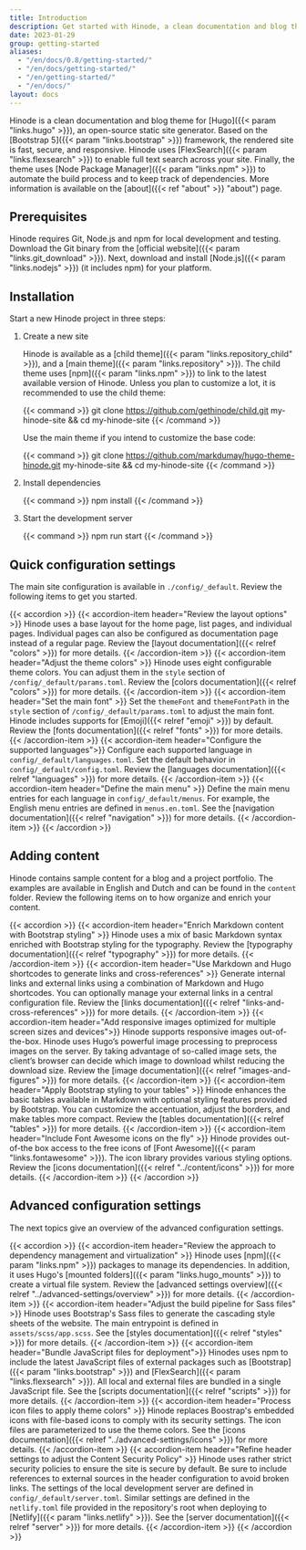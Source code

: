 ```yaml
---
title: Introduction
description: Get started with Hinode, a clean documentation and blog theme for your Hugo site based on Bootstrap 5.
date: 2023-01-29
group: getting-started
aliases:
  - "/en/docs/0.8/getting-started/"
  - "/en/docs/getting-started/"
  - "/en/getting-started/"
  - "/en/docs/"
layout: docs
---
```


Hinode is a clean documentation and blog theme for [Hugo]({{< param "links.hugo" >}}), an open-source static site generator. Based on the [Bootstrap 5]({{< param "links.bootstrap" >}}) framework, the rendered site is fast, secure, and responsive. Hinode uses [FlexSearch]({{< param "links.flexsearch" >}}) to enable full text search across your site. Finally, the theme uses [Node Package Manager]({{< param "links.npm" >}}) to automate the build process and to keep track of dependencies. More information is available on the [about]({{< ref "about" >}} "about") page.

## Prerequisites

Hinode requires Git, Node.js and npm for local development and testing. Download the Git binary from the [official website]({{< param "links.git_download" >}}). Next, download and install [Node.js]({{< param "links.nodejs" >}}) (it includes npm) for your platform.

## Installation

Start a new Hinode project in three steps:

1. Create a new site

    Hinode is available as a [child theme]({{< param "links.repository_child" >}}), and a [main theme]({{< param "links.repository" >}}). The child theme uses [npm]({{< param "links.npm" >}}) to link to the latest available version of Hinode. Unless you plan to customize a lot, it is recommended to use the child theme:

    {{< command >}}
    git clone https://github.com/gethinode/child.git my-hinode-site && cd my-hinode-site
    {{< /command >}}

    Use the main theme if you intend to customize the base code:

    {{< command >}}
    git clone https://github.com/markdumay/hugo-theme-hinode.git my-hinode-site && cd my-hinode-site
    {{< /command >}}

2. Install dependencies

    {{< command >}}
    npm install
    {{< /command >}}

3. Start the development server

    {{< command >}}
    npm run start
    {{< /command >}}

## Quick configuration settings

The main site configuration is available in `./config/_default`. Review the following items to get you started.

{{< accordion >}}
  {{< accordion-item header="Review the layout options" >}}
    Hinode uses a base layout for the home page, list pages, and individual pages. Individual pages can also be configured as documentation page instead of a regular page. Review the [layout documentation]({{< relref "colors" >}}) for more details.
  {{< /accordion-item >}}
  {{< accordion-item header="Adjust the theme colors" >}}
    Hinode uses eight configurable theme colors. You can adjust them in the `style` section of  `/config/_default/params.toml`. Review the [colors documentation]({{< relref "colors" >}}) for more details.
  {{< /accordion-item >}}
  {{< accordion-item header="Set the main font" >}}
    Set the `themeFont` and `themeFontPath` in the `style` section of `/config/_default/params.toml` to adjust the main font. Hinode includes supports for [Emoji]({{< relref "emoji" >}}) by default. Review the [fonts documentation]({{< relref "fonts" >}}) for more details.
  {{< /accordion-item >}}
  {{< accordion-item header="Configure the supported languages">}}
    Configure each supported language in `config/_default/languages.toml`. Set the default behavior in `config/_default/config.toml`. Review the [languages documentation]({{< relref "languages" >}}) for more details.
  {{< /accordion-item >}}
  {{< accordion-item header="Define the main menu" >}}
    Define the main menu entries for each language in `config/_default/menus`. For example, the English menu entries are defined in `menus.en.toml`. See the [navigation documentation]({{< relref "navigation" >}}) for more details.
  {{< /accordion-item >}}
{{< /accordion >}}

## Adding content

Hinode contains sample content for a blog and a project portfolio. The examples are available in English and Dutch and can be found in the `content` folder. Review the following items on to how organize and enrich your content.

{{< accordion >}}
  {{< accordion-item header="Enrich Markdown content with Bootstrap styling" >}}
    Hinode uses a mix of basic Markdown syntax enriched with Bootstrap styling for the typography. Review the [typography documentation]({{< relref "typography" >}}) for more details.
  {{< /accordion-item >}}
  {{< accordion-item header="Use Markdown and Hugo shortcodes to generate links and cross-references" >}}
    Generate internal links and external links using a combination of Markdown and Hugo shortcodes. You can optionally manage your external links in a central configuration file. Review the [links documentation]({{< relref "links-and-cross-references" >}}) for more details.
  {{< /accordion-item >}}
  {{< accordion-item header="Add responsive images optimized for multiple screen sizes and devices">}}
    Hinode supports responsive images out-of-the-box. Hinode uses Hugo’s powerful image processing to preprocess images on the server. By taking advantage of so-called image sets, the client’s browser can decide which image to download whilst reducing the download size. Review the [image documentation]({{< relref "images-and-figures" >}}) for more details.
  {{< /accordion-item >}}
  {{< accordion-item header="Apply Bootstrap styling to your tables" >}}
    Hinode enhances the basic tables available in Markdown with optional styling features provided by Bootstrap. You can customize the accentuation, adjust the borders, and make tables more compact. Review the [tables documentation]({{< relref "tables" >}}) for more details.
  {{< /accordion-item >}}
  {{< accordion-item header="Include Font Awesome icons on the fly" >}}
    Hinode provides out-of-the box access to the free icons of [Font Awesome]({{< param "links.fontawesome" >}}). The icon library provides various styling options. Review the [icons documentation]({{< relref "../content/icons" >}}) for more details.
  {{< /accordion-item >}}
{{< /accordion >}}

## Advanced configuration settings

The next topics give an overview of the advanced configuration settings.

{{< accordion >}}
  {{< accordion-item header="Review the approach to dependency management and virtualization" >}}
    Hinode uses [npm]({{< param "links.npm" >}}) packages to manage its dependencies. In addition, it uses Hugo's [mounted folders]({{< param "links.hugo_mounts" >}}) to create a virtual file system. Review the [advanced settings overview]({{< relref "../advanced-settings/overview" >}}) for more details.
  {{< /accordion-item >}}
  {{< accordion-item header="Adjust the build pipeline for Sass files" >}}
    Hinode uses Bootstrap's Sass files to generate the cascading style sheets of the website. The main entrypoint is defined in `assets/scss/app.scss`. See the [styles documentation]({{< relref "styles" >}}) for more details.
  {{< /accordion-item >}}
  {{< accordion-item header="Bundle JavaScript files for deployment">}}
    Hinodes uses npm to include the latest JavaScript files of external packages such as [Bootstrap]({{< param "links.bootstrap" >}}) and [FlexSearch]({{< param "links.flexsearch" >}}). All local and external files are bundled in a single JavaScript file. See the [scripts documentation]({{< relref "scripts" >}}) for more details.
  {{< /accordion-item >}}
  {{< accordion-item header="Process icon files to apply theme colors" >}}
    Hinode replaces Boostrap's embedded icons with file-based icons to comply with its security settings. The icon files are parameterized to use the theme colors. See the [icons documentation]({{< relref "../advanced-settings/icons" >}}) for more details.
  {{< /accordion-item >}}
  {{< accordion-item header="Refine header settings to adjust the Content Security Policy" >}}
    Hinode uses rather strict security policies to ensure the site is secure by default. Be sure to include references to external sources in the header configuration to avoid broken links. The settings of the local development server are defined in `config/_default/server.toml`. Similar settings are defined in the `netlify.toml` file provided in the repository's root when deploying to [Netlify]({{< param "links.netlify" >}}). See the [server documentation]({{< relref "server" >}}) for more details.
  {{< /accordion-item >}}
{{< /accordion >}}
